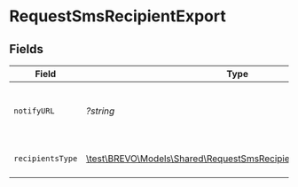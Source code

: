 # RequestSmsRecipientExport


## Fields

| Field                                                                                                                               | Type                                                                                                                                | Required                                                                                                                            | Description                                                                                                                         | Example                                                                                                                             |
| ----------------------------------------------------------------------------------------------------------------------------------- | ----------------------------------------------------------------------------------------------------------------------------------- | ----------------------------------------------------------------------------------------------------------------------------------- | ----------------------------------------------------------------------------------------------------------------------------------- | ----------------------------------------------------------------------------------------------------------------------------------- |
| `notifyURL`                                                                                                                         | *?string*                                                                                                                           | :heavy_minus_sign:                                                                                                                  | URL that will be called once the export process is finished. For reference, https://help.brevo.com/hc/en-us/articles/360007666479   | http://requestb.in/173lyyx1                                                                                                         |
| `recipientsType`                                                                                                                    | [\test\BREVO\Models\Shared\RequestSmsRecipientExportRecipientsType](../../models/shared/RequestSmsRecipientExportRecipientsType.md) | :heavy_check_mark:                                                                                                                  | Filter the recipients based on how they interacted with the campaign                                                                | answered                                                                                                                            |